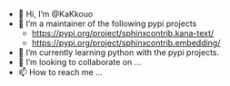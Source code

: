 - 👋 Hi, I’m @KaKkouo
- 👀 I’m a maintainer of the following pypi projects
  - https://pypi.org/project/sphinxcontrib.kana-text/
  - https://pypi.org/project/sphinxcontrib.embedding/
- 🌱 I’m currently learning python with the pypi projects.
- 💞️ I’m looking to collaborate on ...
- 📫 How to reach me ...

<!---
KaKkouo/KaKkouo is a ✨ special ✨ repository because its `README.md` (this file) appears on your GitHub profile.
You can click the Preview link to take a look at your changes.
--->
